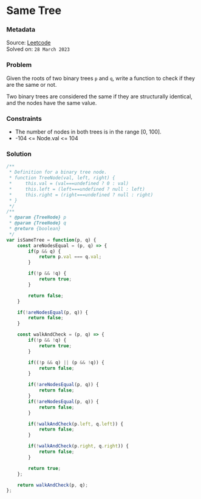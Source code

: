 # Same Tree

### Metadata

Source: [Leetcode](https://github.com/helloanoop/codesmash/blob/main/1-same-tree.md) <br/>
Solved on: `28 March 2023`



### Problem
Given the roots of two binary trees `p` and `q`, write a function to check if they are the same or not.

Two binary trees are considered the same if they are structurally identical, and the nodes have the same value.

### Constraints

* The number of nodes in both trees is in the range [0, 100].
* -104 <= Node.val <= 104

### Solution
```javascript
/**
 * Definition for a binary tree node.
 * function TreeNode(val, left, right) {
 *     this.val = (val===undefined ? 0 : val)
 *     this.left = (left===undefined ? null : left)
 *     this.right = (right===undefined ? null : right)
 * }
 */
/**
 * @param {TreeNode} p
 * @param {TreeNode} q
 * @return {boolean}
 */
var isSameTree = function(p, q) {
    const areNodesEqual = (p, q) => {
        if(p && q) {
            return p.val === q.val;
        }

        if(!p && !q) {
            return true;
        }

        return false;
    }

    if(!areNodesEqual(p, q)) {
        return false;
    }

    const walkAndCheck = (p, q) => {
        if(!p && !q) {
            return true;
        }

        if((!p && q) || (p && !q)) {
            return false;
        }

        if(!areNodesEqual(p, q)) {
            return false;
        }
        if(!areNodesEqual(p, q)) {
            return false;
        }

        if(!walkAndCheck(p.left, q.left)) {
            return false;
        }

        if(!walkAndCheck(p.right, q.right)) {
            return false;
        }

        return true;
    };

    return walkAndCheck(p, q);
};
```
